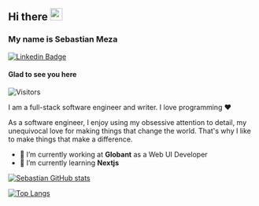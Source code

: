 ## Hi there <img src="https://media.giphy.com/media/hvRJCLFzcasrR4ia7z/giphy.gif" width="25px">
### My name is Sebastian Meza
[![Linkedin Badge](https://img.shields.io/badge/-LinkedIn-0e76a8?style=flat-square&logo=Linkedin&logoColor=white)](https://www.linkedin.com/in/sebastian-meza-688520178)

#### Glad to see you here
![Visitors](https://api.visitorbadge.io/api/visitors?path=https%3A%2F%2Fgithub.com%2Fsebackend&label=Visitors&countColor=%23f0b354)

I am a full-stack software engineer and writer. I love programming ❤

As a software engineer, I enjoy using my obsessive attention to detail, my unequivocal love for making things that change the world. That's why I like to make things that make a difference.


- 💼 I’m currently working at **Globant** as a Web UI Developer
- 🌱 I’m currently learning **Nextjs**

[![Sebastian GitHub stats](https://github-readme-stats.vercel.app/api?username=sebackend)](https://github.com/sebackend/github-readme-stats)


[![Top Langs](https://github-readme-stats.vercel.app/api/top-langs/?username=sebackend&layout=compact)](https://github.com/sebackend/github-readme-stats)
